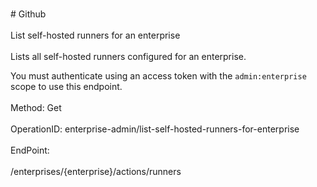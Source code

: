 <br>#     Github</br>
<br>List self-hosted runners for an enterprise</br>
<br>Lists all self-hosted runners configured for an enterprise.

You must authenticate using an access token with the `admin:enterprise` scope to use this endpoint.</br>
<br>Method: Get</br>
<br>OperationID: enterprise-admin/list-self-hosted-runners-for-enterprise</br>
<br>EndPoint:</br>
<br>/enterprises/{enterprise}/actions/runners</br>
